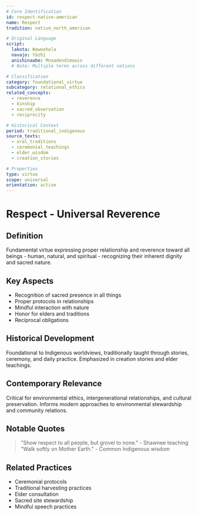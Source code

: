 ```yaml
---
# Core Identification
id: respect-native-american
name: Respect
tradition: native_north_american

# Original Language
script:
  lakota: Wawoohola
  navajo: Yázhí
  anishinaabe: Mnaadendimowin
  # Note: Multiple terms across different nations

# Classification
category: foundational_virtue
subcategory: relational_ethics
related_concepts:
  - reverence
  - kinship
  - sacred_observation
  - reciprocity

# Historical Context
period: traditional_indigenous
source_texts:
  - oral_traditions
  - ceremonial_teachings
  - elder_wisdom
  - creation_stories

# Properties
type: virtue
scope: universal
orientation: active
---
```


# Respect - Universal Reverence

## Definition
Fundamental virtue expressing proper relationship and reverence toward all beings - human, natural, and spiritual - recognizing their inherent dignity and sacred nature.

## Key Aspects
- Recognition of sacred presence in all things
- Proper protocols in relationships
- Mindful interaction with nature
- Honor for elders and traditions
- Reciprocal obligations

## Historical Development
Foundational to Indigenous worldviews, traditionally taught through stories, ceremony, and daily practice. Emphasized in creation stories and elder teachings.

## Contemporary Relevance
Critical for environmental ethics, intergenerational relationships, and cultural preservation. Informs modern approaches to environmental stewardship and community relations.

## Notable Quotes
> "Show respect to all people, but grovel to none." - Shawnee teaching
> "Walk softly on Mother Earth." - Common Indigenous wisdom

## Related Practices
- Ceremonial protocols
- Traditional harvesting practices
- Elder consultation
- Sacred site stewardship
- Mindful speech practices